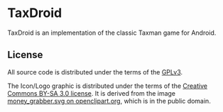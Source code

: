 TaxDroid
========

TaxDroid is an implementation of the classic Taxman game for Android.

License
-------

All source code is distributed under the terms of the [GPLv3](http://www.gnu.org/licenses/gpl-3.0-standalone.html).

The Icon/Logo graphic is distributed under the terms of the [Creative Commons BY-SA 3.0 license](http://creativecommons.org/licenses/by-sa/3.0/). It is derived from the image [money_grabber.svg on openclipart.org](http://openclipart.org/detail/167182/money-grabber-by-johnny_automatic), which is in the public domain.
